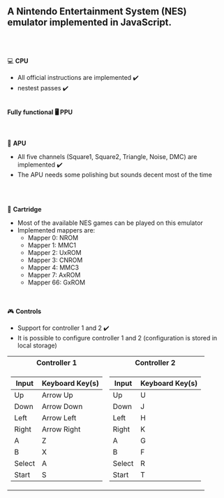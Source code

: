 <b><h2>A Nintendo Entertainment System (NES) emulator implemented in JavaScript.</h2></b>

<br><br>

 💻 <b>CPU</b>
  - All official instructions are implemented :heavy_check_mark:
  - nestest passes :heavy_check_mark:

<br>
<b>Fully functional 🖥️ PPU</b>
<br><br><br>

:musical_note:  <b>APU</b>
  - All five channels (Square1, Square2, Triangle, Noise, DMC) are implemented :heavy_check_mark:
  - The APU needs some polishing but sounds decent most of the time

<br><br>

🔌 <b>Cartridge</b>
  - Most of the available NES games can be played on this emulator
  - Implemented mappers are:
      - Mapper 0: NROM
      - Mapper 1: MMC1
      - Mapper 2: UxROM
      - Mapper 3: CNROM
      - Mapper 4: MMC3
      - Mapper 7: AxROM
      - Mapper 66: GxROM

<br><br>
:video_game: <b>Controls</b>
- Support for controller 1 and 2 :heavy_check_mark:
- It is possible to configure controller 1 and 2 (configuration is stored in local storage)

<table>
<tr><th>Controller 1 </th><th>Controller 2</th></tr>
<tr><td>

|Input | Keyboard Key(s)|
|--|--|
|Up | Arrow Up |
|Down | Arrow Down |
|Left | Arrow Left |
|Right | Arrow Right |
| A     |	Z               |
 | B	    | X               |
 | Select|	A               |
 | Start	| S            |

</td><td>

|Input|Keyboard Key(s)| 
|--|--|
|Up|U|
 | Down    	| J          |
| Left    	| H          |
| Right    	| K          |
 | A     |	G               |
 | B	    | F               |
 | Select|	R               |
 | Start	| T            |

</td></tr> </table>





